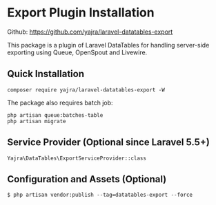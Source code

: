 # Export Plugin Installation

Github: https://github.com/yajra/laravel-datatables-export

This package is a plugin of Laravel DataTables for handling server-side exporting using Queue, OpenSpout and Livewire.

## Quick Installation

```
composer require yajra/laravel-datatables-export -W
```

The package also requires batch job:

```
php artisan queue:batches-table
php artisan migrate
```

## Service Provider (Optional since Laravel 5.5+)

```
Yajra\DataTables\ExportServiceProvider::class
```

## Configuration and Assets (Optional)

```
$ php artisan vendor:publish --tag=datatables-export --force
```